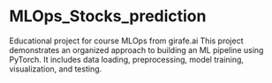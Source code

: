 # MLOps_Stocks_prediction
Educational project for course MLOps from girafe.ai
This project demonstrates an organized approach to building an ML pipeline using PyTorch. It includes data loading, preprocessing, model training, visualization, and testing.
